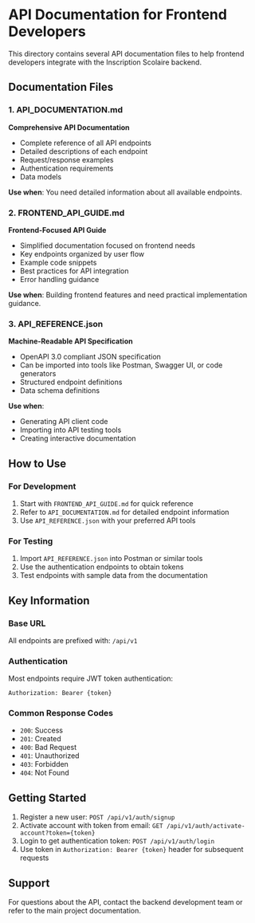# API Documentation for Frontend Developers

This directory contains several API documentation files to help frontend developers integrate with the Inscription Scolaire backend.

## Documentation Files

### 1. API_DOCUMENTATION.md
**Comprehensive API Documentation**
- Complete reference of all API endpoints
- Detailed descriptions of each endpoint
- Request/response examples
- Authentication requirements
- Data models

**Use when**: You need detailed information about all available endpoints.

### 2. FRONTEND_API_GUIDE.md
**Frontend-Focused API Guide**
- Simplified documentation focused on frontend needs
- Key endpoints organized by user flow
- Example code snippets
- Best practices for API integration
- Error handling guidance

**Use when**: Building frontend features and need practical implementation guidance.

### 3. API_REFERENCE.json
**Machine-Readable API Specification**
- OpenAPI 3.0 compliant JSON specification
- Can be imported into tools like Postman, Swagger UI, or code generators
- Structured endpoint definitions
- Data schema definitions

**Use when**: 
- Generating API client code
- Importing into API testing tools
- Creating interactive documentation

## How to Use

### For Development
1. Start with `FRONTEND_API_GUIDE.md` for quick reference
2. Refer to `API_DOCUMENTATION.md` for detailed endpoint information
3. Use `API_REFERENCE.json` with your preferred API tools

### For Testing
1. Import `API_REFERENCE.json` into Postman or similar tools
2. Use the authentication endpoints to obtain tokens
3. Test endpoints with sample data from the documentation

## Key Information

### Base URL
All endpoints are prefixed with: `/api/v1`

### Authentication
Most endpoints require JWT token authentication:
```
Authorization: Bearer {token}
```

### Common Response Codes
- `200`: Success
- `201`: Created
- `400`: Bad Request
- `401`: Unauthorized
- `403`: Forbidden
- `404`: Not Found

## Getting Started

1. Register a new user: `POST /api/v1/auth/signup`
2. Activate account with token from email: `GET /api/v1/auth/activate-account?token={token}`
3. Login to get authentication token: `POST /api/v1/auth/login`
4. Use token in `Authorization: Bearer {token}` header for subsequent requests

## Support

For questions about the API, contact the backend development team or refer to the main project documentation.